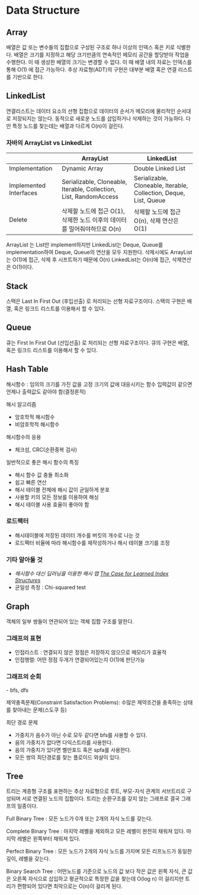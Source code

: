 <h1> Data Structure </h1>

<h2>Array</h2>
배열은 값 또는 변수들의 집합으로 구성된 구조로 하나 이상의 인덱스  혹은 키로 식별한다. 배열은 크기를 지정하고 해당 크기만큼의 연속적인 메모리 공간을 할당받아 작업을 수행한다. 이 때 생성한 배열의 크기는 변경할 수 없다. 이 때 배열 내의 자료는 인덱스를 통해 O(1) 에 접근 가능하다. 추상 자료형(ADT)의 구현은 대부분 배열 혹은 연결 리스트를 기반으로 한다.

<h2>LinkedList</h2>
연결리스트는 데이터 요소의 선형 집합으로 데이터의 순서가 메모리에 물리적인 순서대로 저장되지는 않는다. 동적으로 새로운 노드를 삽입하거나 삭제하는 것이 가능하다. 다만 특정 노드를 찾는데는 배열과 다르게 O(n)이 걸린다.

<h3>자바의 ArrayList vs LinkedList</h3>

||ArrayList|LinkedList|
|------|---|---|
|Implementation|Dynamic Array|Double Linked List|
|Implemented Interfaces|Serializable, Cloneable, Iterable<E>, Collection<E>, List<E>, RandomAccess|Serializable, Cloneable, Iterable<E>, Collection<E>, Deque<E>, List<E>, Queue<E>|
|Delete|삭제할 노드에 접근 O(1), 삭제한 노드 이후의 데이터를 밀어줘야하므로 O(n)|삭제할 노드에 접근O(n), 삭제 연산은 O(1)|


ArrayList 는 List만 implement하지만 LinkedList는 Deque, Queue를 implementation하여 Deque, Queue의 연산을 모두 지원한다.
삭제시에도 ArrayList는 O(1)에 접근, 삭제 후 시프트하기 때문에 O(n)
LinkedList는 O(n)에 접근, 삭제연산은 O(1)이다.

<h2>Stack</h2>
스택은 Last In First Out (후입선출) 로 처리되는 선형 자료구조이다. 스택의 구현은 배열, 혹은 링크드 리스트를 이용해서 할 수 있다.


<h2>Queue</h2>
큐는 First In First Out (선입선출) 로 처리되는 선형 자료구조이다.
큐의 구현은 배열, 혹은 링크드 리스트를 이용해서 할 수 있다.


<h2>Hash Table</h2>
해시함수 : 임의의 크기를 가진 값을 고정 크기의 값에 대응시키는 함수
입력값이 같으면 언제나 출력값도 같아야 함(결정론적)


해시 알고리즘
- 암호학적 해시함수
- 비암호학적 해시함수

해시함수의 응용
- 체크섬, CRC(순환중복 검사)

일반적으로 좋은 해시 함수의 특징
- 해시 함수 값 충돌 최소화
- 쉽고 빠른 연산
- 해시 테이블 전체에 해시 값이 균일하게 분포
- 사용할 키의 모든 정보를 이용하여 해싱
- 해시 테이블 사용 효율이 좋아야 함
  
<h3>로드팩터</h3>

- 해시테이블에 저장된 데이터 개수를 버킷의 개수로 나눈 것
- 로드팩터 비율에 따라 해시함수를 재작성하거나 해시 테이블 크기를 조정


<h3>기타 알아둘 것</h3>

- _해시함수 대신 딥러닝을 이용한 해시 맵_
[*The Case for Learned Index Structures*](https://arxiv.org/abs/1712.01208)
- 균일성 측정 : Chi-squared test



<h2>Graph</h2>
객체의 일부 쌍들이 연관되어 있는 객체 집합 구조를 말한다.

<h3>그래프의 표현</h3>

- 인접리스트 : 연결되지 않은 정점은 저장하지 않으므로 메모리가 효율적
- 인접행렬: 어떤 정점 두개가 연결되어있는지 O(1)에 판단가능

<h3> 그래프의 순회</h3>
- bfs, dfs

제약충족문제(Constraint Satisfaction Problems): 수많은 제약조건을 충족하는 상태를 찾아내는 문제(스도쿠 등)

최단 경로 문제
- 가중치가 음수가 아닌 수로 모두 같다면 bfs를 사용할 수 있다.
- 음의 가중치가 없다면 다익스트라를 사용한다.
- 음의 가중치가 있다면 벨만포드 혹은 spfa를 사용한다.
- 모든 쌍의 최단경로를 찾는 플로이드 와샬이 있다.


<h2>Tree</h2>
트리는 계층형 구조를 표현하는 추상 자료형으로 루트, 부모-자식 관계의 서브트리로 구성되며 서로 연결된 노드의 집합이다. 트리는 순환구조를 갖지 않는 그래프로 결국 그래프의 일종이다. 

Full Binary Tree : 모든 노드가 0개 또는 2개의 자식 노드를 갖는다.

Complete Binary Tree : 마지막 레벨을 제외하고 모든 레벨이 완전히 채워져 있다. 마지막 레벨은 왼쪽부터 채워져 있다.

Perfect Binary Tree : 모든 노드가 2개의 자식 노드를 가지며 모든 리프노드가 동일한 깊이, 레벨을 갖는다.

Binary Search Tree : 어떤노드를 기준으로 노드의 값 보다 작은 값은 왼쪽 자식, 큰 값은 오른쪽 자식으로 삽입하고 평균적으로 특정한 값을 찾는데 O(log n) 이 걸리지만 트리가 편향되어 있다면 최악으로는 O(n)이 걸리게 된다.

